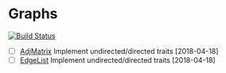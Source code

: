 # Graphs

[![Build Status](https://travis-ci.org/AntonHermann/graphs.svg?branch=master)](https://travis-ci.org/AntonHermann/graphs)

- [ ] [AdjMatrix](./src/graphs/adj_matrix.rs) Implement undirected/directed traits [2018-04-18]
- [ ] [EdgeList](./src/graphs/edge_list.rs) Implement undirected/directed traits [2018-04-18]
